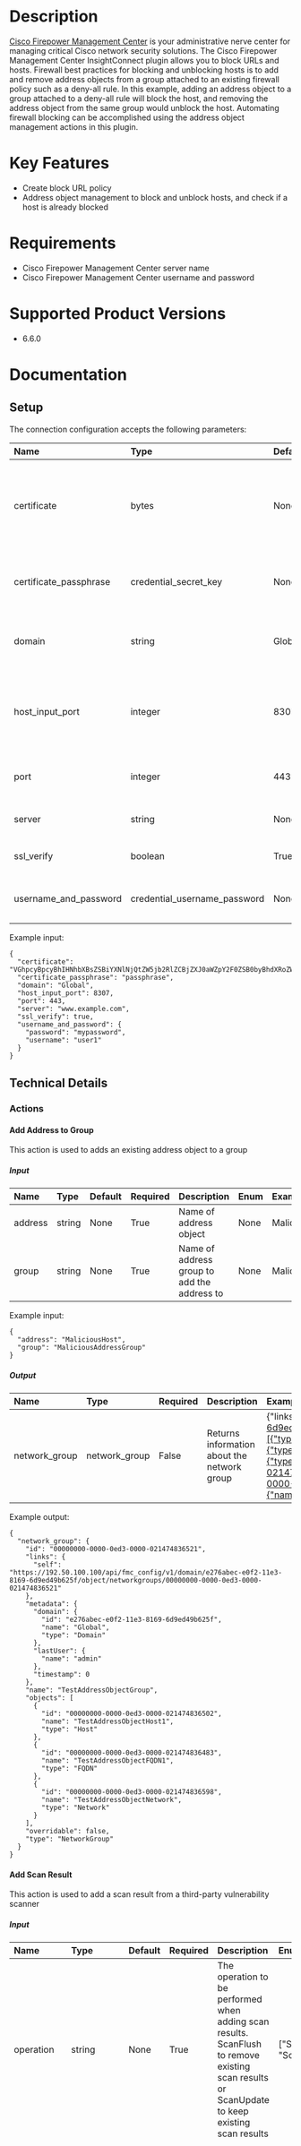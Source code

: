 # Description

[Cisco Firepower Management Center](https://www.cisco.com/c/en/us/products/security/firepower-management-center/index.html) is your administrative nerve center for managing critical Cisco network security solutions.
The Cisco Firepower Management Center InsightConnect plugin allows you to block URLs and hosts. Firewall best practices for blocking and unblocking hosts is to add and remove address objects from a group attached to an existing firewall policy such as a deny-all rule.
In this example, adding an address object to a group attached to a deny-all rule will block the host, and removing the address object from the same group would unblock the host. Automating firewall blocking can be accomplished using the address object management actions in this plugin.

# Key Features

* Create block URL policy
* Address object management to block and unblock hosts, and check if a host is already blocked

# Requirements

* Cisco Firepower Management Center server name
* Cisco Firepower Management Center username and password

# Supported Product Versions
  
* 6.6.0

# Documentation

## Setup
  
The connection configuration accepts the following parameters:  

|Name|Type|Default|Required|Description|Enum|Example|
| :--- | :--- | :--- | :--- | :--- | :--- | :--- |
|certificate|bytes|None|True|Base64-encoded certificate in PKCS12 format to authenticate with the host input API|None|VGhpcyBpcyBhIHNhbXBsZSBiYXNlNjQtZW5jb2RlZCBjZXJ0aWZpY2F0ZSB0byBhdXRoZW50aWNhdGUgd2l0aCB0aGUgaG9zdCBpbnB1dCBBUEku|
|certificate_passphrase|credential_secret_key|None|True|The passphrase to access the certificate|None|passphrase|
|domain|string|Global|False|Cisco FirePower Management Center Domain|None|Global|
|host_input_port|integer|8307|False|The port number for the provided host used in the Host Input API calls|None|8307|
|port|integer|443|False|The port number for provided host|None|443|
|server|string|None|False|Enter the address for the server|None|www.example.com|
|ssl_verify|boolean|True|False|Validate TLS / SSL certificate|None|True|
|username_and_password|credential_username_password|None|True|Cisco username and password|None|{"username":"user1", "password":"mypassword"}|
  
Example input:

```
{
  "certificate": "VGhpcyBpcyBhIHNhbXBsZSBiYXNlNjQtZW5jb2RlZCBjZXJ0aWZpY2F0ZSB0byBhdXRoZW50aWNhdGUgd2l0aCB0aGUgaG9zdCBpbnB1dCBBUEku",
  "certificate_passphrase": "passphrase",
  "domain": "Global",
  "host_input_port": 8307,
  "port": 443,
  "server": "www.example.com",
  "ssl_verify": true,
  "username_and_password": {
    "password": "mypassword",
    "username": "user1"
  }
}
```

## Technical Details

### Actions


#### Add Address to Group
  
This action is used to adds an existing address object to a group

##### Input

|Name|Type|Default|Required|Description|Enum|Example|
| :--- | :--- | :--- | :--- | :--- | :--- | :--- |
|address|string|None|True|Name of address object|None|MaliciousHost|
|group|string|None|True|Name of address group to add the address to|None|MaliciousAddressGroup|
  
Example input:

```
{
  "address": "MaliciousHost",
  "group": "MaliciousAddressGroup"
}
```

##### Output

|Name|Type|Required|Description|Example|
| :--- | :--- | :--- | :--- | :--- |
|network_group|network_group|False|Returns information about the network group|{"links":{"self":"https://192.50.100.100/api/fmc_config/v1/domain/e276abec-e0f2-11e3-8169-6d9ed49b625f/object/networkgroups/00000000-0000-0ed3-0000-021474836521"},"objects":[{"type":"Host","id":"00000000-0000-0ed3-0000-021474836502","name":"TestAddressObjectHost1"},{"type":"FQDN","id":"00000000-0000-0ed3-0000-021474836483","name":"TestAddressObjectFQDN1"},{"type":"Network","id":"00000000-0000-0ed3-0000-021474836598","name":"TestAddressObjectNetwork"}],"type":"NetworkGroup","overridable":false,"id":"00000000-0000-0ed3-0000-021474836521","name":"TestAddressObjectGroup","metadata":{"timestamp":0,"lastUser":{"name":"admin"},"domain":{"name":"Global","id":"e276abec-e0f2-11e3-8169-6d9ed49b625f","type":"Domain"}}}|
  
Example output:

```
{
  "network_group": {
    "id": "00000000-0000-0ed3-0000-021474836521",
    "links": {
      "self": "https://192.50.100.100/api/fmc_config/v1/domain/e276abec-e0f2-11e3-8169-6d9ed49b625f/object/networkgroups/00000000-0000-0ed3-0000-021474836521"
    },
    "metadata": {
      "domain": {
        "id": "e276abec-e0f2-11e3-8169-6d9ed49b625f",
        "name": "Global",
        "type": "Domain"
      },
      "lastUser": {
        "name": "admin"
      },
      "timestamp": 0
    },
    "name": "TestAddressObjectGroup",
    "objects": [
      {
        "id": "00000000-0000-0ed3-0000-021474836502",
        "name": "TestAddressObjectHost1",
        "type": "Host"
      },
      {
        "id": "00000000-0000-0ed3-0000-021474836483",
        "name": "TestAddressObjectFQDN1",
        "type": "FQDN"
      },
      {
        "id": "00000000-0000-0ed3-0000-021474836598",
        "name": "TestAddressObjectNetwork",
        "type": "Network"
      }
    ],
    "overridable": false,
    "type": "NetworkGroup"
  }
}
```

#### Add Scan Result
  
This action is used to add a scan result from a third-party vulnerability scanner

##### Input

|Name|Type|Default|Required|Description|Enum|Example|
| :--- | :--- | :--- | :--- | :--- | :--- | :--- |
|operation|string|None|True|The operation to be performed when adding scan results. ScanFlush to remove existing scan results or ScanUpdate to keep existing scan results|["ScanUpdate", "ScanFlush"]|ScanUpdate|
|scan_result|scan_result|None|False|The host scan result to be added|None|{"host": {"ip_address": "0.0.0.164", "operating_system": {"name": "Ubuntu", "vendor": "Canonical", "version": "16.04"}}, "scan_result_details": {"description": "Example description", "protocol_id": "6", "scanner_id": "ProductZImport", "source_id": "ProductZ", "vulnerability_id": "943387", "vulnerability_title": "Virus Wire 0"}}|
  
Example input:

```
{
  "operation": "ScanUpdate",
  "scan_result": {
    "host": {
      "ip_address": "0.0.0.164",
      "operating_system": {
        "name": "Ubuntu",
        "vendor": "Canonical",
        "version": "16.04"
      }
    },
    "scan_result_details": {
      "description": "Example description",
      "protocol_id": "6",
      "scanner_id": "ProductZImport",
      "source_id": "ProductZ",
      "vulnerability_id": "943387",
      "vulnerability_title": "Virus Wire 0"
    }
  }
}
```

##### Output

|Name|Type|Required|Description|Example|
| :--- | :--- | :--- | :--- | :--- |
|commands_processed|number|True|Number of commands processed|4|
|errors|number|True|Number of errors|0|
  
Example output:

```
{
  "commands_processed": 4,
  "errors": 0
}
```

#### Block URL Policy
  
This action is used to create a new block URL policy

##### Input

|Name|Type|Default|Required|Description|Enum|Example|
| :--- | :--- | :--- | :--- | :--- | :--- | :--- |
|access_policy|string|None|True|Name for the access policy to be created|None|Example Access Policy|
|rule_name|string|None|True|Name for the access rule to be created|None|Example Access Rule|
|url_objects|[]url_object|None|True|URL objects to block|None|[{'name': 'example_url', 'url': 'https://example.com'}]|
  
Example input:

```
{
  "access_policy": "Example Access Policy",
  "rule_name": "Example Access Rule",
  "url_objects": "[{'name': 'example_url', 'url': 'https://example.com'}]"
}
```

##### Output

|Name|Type|Required|Description|Example|
| :--- | :--- | :--- | :--- | :--- |
|success|boolean|True|Success|True|
  
Example output:

```
{
  "success": true
}
```

#### Bulk Add Scan Result
  
This action is used to add scan results from a third-party vulnerability scanner

##### Input

|Name|Type|Default|Required|Description|Enum|Example|
| :--- | :--- | :--- | :--- | :--- | :--- | :--- |
|operation|string|None|True|The operation to be performed when adding scan results. ScanFlush to remove existing scan results or ScanUpdate to keep existing scan results|["ScanUpdate", "ScanFlush"]|ScanUpdate|
|scan_results|[]scan_result|None|False|Host scan results to be added|None|[{"host": {"ip_address": "0.0.0.164", "operating_system": {"name": "Ubuntu", "vendor": "Canonical", "version": "16.04"}}, "scan_result_details": {"description": "Example description", "protocol_id": "6", "scanner_id": "ProductZImport", "source_id": "ProductZ", "vulnerability_id": "943387", "vulnerability_title": "Virus Wire 0"}}]|
  
Example input:

```
{
  "operation": "ScanUpdate",
  "scan_results": [
    {
      "host": {
        "ip_address": "0.0.0.164",
        "operating_system": {
          "name": "Ubuntu",
          "vendor": "Canonical",
          "version": "16.04"
        }
      },
      "scan_result_details": {
        "description": "Example description",
        "protocol_id": "6",
        "scanner_id": "ProductZImport",
        "source_id": "ProductZ",
        "vulnerability_id": "943387",
        "vulnerability_title": "Virus Wire 0"
      }
    }
  ]
}
```

##### Output

|Name|Type|Required|Description|Example|
| :--- | :--- | :--- | :--- | :--- |
|commands_processed|number|True|Number of commands processed|4|
|errors|number|True|Number of errors|0|
  
Example output:

```
{
  "commands_processed": 4,
  "errors": 0
}
```

#### Check if Address in Group
  
This action is used to checks if provided Address Object name or host exists in the Address Group

##### Input

|Name|Type|Default|Required|Description|Enum|Example|
| :--- | :--- | :--- | :--- | :--- | :--- | :--- |
|address|string|None|True|Address Object name, or IP, CIDR, or domain name when Enable Search is on|None|MaliciousHost|
|enable_search|boolean|False|False|When enabled, the Address input will accept an IP, CIDR, or domain name to search across the available Address Objects in the system. This is useful when you don't know the Address Object by its name|None|False|
|group|string|None|True|Name of address group to check|None|MaliciousAddressGroup|
  
Example input:

```
{
  "address": "MaliciousHost",
  "enable_search": false,
  "group": "MaliciousAddressGroup"
}
```

##### Output

|Name|Type|Required|Description|Example|
| :--- | :--- | :--- | :--- | :--- |
|address_objects|[]address_object|False|List of found address objects|{"description":" ","dnsResolution":"IPV4_AND_IPV6","id":"00000000-0000-0ed3-0000-021474836483","links":{"parent":"https://192.50.100.100/api/fmc_config/v1/domain/e276abec-e0f2-11e3-8169-6d9ed49b625f/object/networkaddresses","self":"https://192.50.100.100/api/fmc_config/v1/domain/e276abec-e0f2-11e3-8169-6d9ed49b625f/object/fqdns/00000000-0000-0ed3-0000-021474836483"},"metadata":{"domain":{"id":"e276abec-e0f2-11e3-8169-6d9ed49b625f","name":"Global","type":"Domain"},"lastUser":{"name":"admin"},"parentType":"NetworkAddress","timestamp":1600277332623},"name":"TestAddressObjectFQDN1","overridable":false,"type":"FQDN","value":"example.com"}|
|found|boolean|True|Was address found in group|True|
|literal_objects|[]literal_object|False|List of found literals|[{"type":"FQDN","value":"example.com"}]|
  
Example output:

```
{
  "address_objects": {
    "description": " ",
    "dnsResolution": "IPV4_AND_IPV6",
    "id": "00000000-0000-0ed3-0000-021474836483",
    "links": {
      "parent": "https://192.50.100.100/api/fmc_config/v1/domain/e276abec-e0f2-11e3-8169-6d9ed49b625f/object/networkaddresses",
      "self": "https://192.50.100.100/api/fmc_config/v1/domain/e276abec-e0f2-11e3-8169-6d9ed49b625f/object/fqdns/00000000-0000-0ed3-0000-021474836483"
    },
    "metadata": {
      "domain": {
        "id": "e276abec-e0f2-11e3-8169-6d9ed49b625f",
        "name": "Global",
        "type": "Domain"
      },
      "lastUser": {
        "name": "admin"
      },
      "parentType": "NetworkAddress",
      "timestamp": 1600277332623
    },
    "name": "TestAddressObjectFQDN1",
    "overridable": false,
    "type": "FQDN",
    "value": "example.com"
  },
  "found": true,
  "literal_objects": [
    {
      "type": "FQDN",
      "value": "example.com"
    }
  ]
}
```

#### Create Address Object
  
This action is used to creates a new address object

##### Input

|Name|Type|Default|Required|Description|Enum|Example|
| :--- | :--- | :--- | :--- | :--- | :--- | :--- |
|address|string|None|True|IP address, CIDR IP address, or domain name to assign to the Address Object|None|example.com|
|address_object|string|None|False|Name of the address object, defaults to the value address in the address field if no name is given|None|MaliciousHost|
|skip_private_address|boolean|None|True|If set to true, any addresses that are defined in the RFC1918 space will not be blocked. e.g. 10/8, 172.16/12, 192.168/16|None|True|
|whitelist|[]string|None|False|This list contains a set of hosts that should not be blocked. This can include IP addresses, CIDR IP addresses, and domains|None|["198.51.100.100", "192.0.2.0/24", "example.com"]|
  
Example input:

```
{
  "address": "example.com",
  "address_object": "MaliciousHost",
  "skip_private_address": true,
  "whitelist": [
    "198.51.100.100",
    "192.0.2.0/24",
    "example.com"
  ]
}
```

##### Output

|Name|Type|Required|Description|Example|
| :--- | :--- | :--- | :--- | :--- |
|address_object|address_object|False|Returns information about the newly created address object|{"dnsResolution":"IPV4_AND_IPV6","id":"00000000-0000-0ed3-0000-012884905524","links":{"parent":"https://192.50.100.100/api/fmc_config/v1/domain/e276abec-e0f2-11e3-8169-6d9ed49b625f/object/networkaddresses","self":"https://192.50.100.100/api/fmc_config/v1/domain/e276abec-e0f2-11e3-8169-6d9ed49b625f/object/fqdns/00000000-0000-0ed3-0000-012884905524"},"metadata":{"domain":{"id":"e276abec-e0f2-11e3-8169-6d9ed49b625f","name":"Global","type":"Domain"},"lastUser":{"name":"admin"},"parentType":"NetworkAddress","timestamp":0},"name":"Example Object Created from InsightConnect","overridable":false,"type":"FQDN","value":"example.com"}|
  
Example output:

```
{
  "address_object": {
    "dnsResolution": "IPV4_AND_IPV6",
    "id": "00000000-0000-0ed3-0000-012884905524",
    "links": {
      "parent": "https://192.50.100.100/api/fmc_config/v1/domain/e276abec-e0f2-11e3-8169-6d9ed49b625f/object/networkaddresses",
      "self": "https://192.50.100.100/api/fmc_config/v1/domain/e276abec-e0f2-11e3-8169-6d9ed49b625f/object/fqdns/00000000-0000-0ed3-0000-012884905524"
    },
    "metadata": {
      "domain": {
        "id": "e276abec-e0f2-11e3-8169-6d9ed49b625f",
        "name": "Global",
        "type": "Domain"
      },
      "lastUser": {
        "name": "admin"
      },
      "parentType": "NetworkAddress",
      "timestamp": 0
    },
    "name": "Example Object Created from InsightConnect",
    "overridable": false,
    "type": "FQDN",
    "value": "example.com"
  }
}
```

#### Delete Address Object
  
This action is used to deletes an address object

##### Input

|Name|Type|Default|Required|Description|Enum|Example|
| :--- | :--- | :--- | :--- | :--- | :--- | :--- |
|address_object|string|None|True|Name of the address object to delete|None|MaliciousHost|
  
Example input:

```
{
  "address_object": "MaliciousHost"
}
```

##### Output

|Name|Type|Required|Description|Example|
| :--- | :--- | :--- | :--- | :--- |
|address_object|address_object|False|Returns information about the deleted address object|{"dnsResolution":"IPV4_AND_IPV6","id":"00000000-0000-0ed3-0000-012884905524","links":{"parent":"https://192.50.100.100/api/fmc_config/v1/domain/e276abec-e0f2-11e3-8169-6d9ed49b625f/object/networkaddresses","self":"https://192.50.100.100/api/fmc_config/v1/domain/e276abec-e0f2-11e3-8169-6d9ed49b625f/object/fqdns/00000000-0000-0ed3-0000-012884905524"},"metadata":{"domain":{"id":"e276abec-e0f2-11e3-8169-6d9ed49b625f","name":"Global","type":"Domain"},"lastUser":{"name":"admin"},"parentType":"NetworkAddress","timestamp":0},"name":"Example Object Created from InsightConnect","overridable":false,"type":"FQDN","value":"example.com"}|
  
Example output:

```
{
  "address_object": {
    "dnsResolution": "IPV4_AND_IPV6",
    "id": "00000000-0000-0ed3-0000-012884905524",
    "links": {
      "parent": "https://192.50.100.100/api/fmc_config/v1/domain/e276abec-e0f2-11e3-8169-6d9ed49b625f/object/networkaddresses",
      "self": "https://192.50.100.100/api/fmc_config/v1/domain/e276abec-e0f2-11e3-8169-6d9ed49b625f/object/fqdns/00000000-0000-0ed3-0000-012884905524"
    },
    "metadata": {
      "domain": {
        "id": "e276abec-e0f2-11e3-8169-6d9ed49b625f",
        "name": "Global",
        "type": "Domain"
      },
      "lastUser": {
        "name": "admin"
      },
      "parentType": "NetworkAddress",
      "timestamp": 0
    },
    "name": "Example Object Created from InsightConnect",
    "overridable": false,
    "type": "FQDN",
    "value": "example.com"
  }
}
```

#### Remove Address from Group
  
This action is used to removes an address from a group

##### Input

|Name|Type|Default|Required|Description|Enum|Example|
| :--- | :--- | :--- | :--- | :--- | :--- | :--- |
|address|string|None|True|The address object name, hostname, an IP address or subnet address expressed in CIDR notation to remove from group|None|MaliciousHost|
|group|string|None|True|Name of the group to remove the address from|None|MaliciousAddressGroup|
  
Example input:

```
{
  "address": "MaliciousHost",
  "group": "MaliciousAddressGroup"
}
```

##### Output

|Name|Type|Required|Description|Example|
| :--- | :--- | :--- | :--- | :--- |
|network_group|network_group|False|Returns information about the network group|{"links":{"self":"https://192.50.100.100/api/fmc_config/v1/domain/e276abec-e0f2-11e3-8169-6d9ed49b625f/object/networkgroups/00000000-0000-0ed3-0000-021474836521"},"objects":[{"type":"Host","id":"00000000-0000-0ed3-0000-021474836502","name":"TestAddressObjectHost1"},{"type":"FQDN","id":"00000000-0000-0ed3-0000-021474836483","name":"TestAddressObjectFQDN1"},{"type":"Network","id":"00000000-0000-0ed3-0000-021474836598","name":"TestAddressObjectNetwork"}],"type":"NetworkGroup","overridable":false,"id":"00000000-0000-0ed3-0000-021474836521","name":"TestAddressObjectGroup","metadata":{"timestamp":0,"lastUser":{"name":"admin"},"domain":{"name":"Global","id":"e276abec-e0f2-11e3-8169-6d9ed49b625f","type":"Domain"}}}|
  
Example output:

```
{
  "network_group": {
    "id": "00000000-0000-0ed3-0000-021474836521",
    "links": {
      "self": "https://192.50.100.100/api/fmc_config/v1/domain/e276abec-e0f2-11e3-8169-6d9ed49b625f/object/networkgroups/00000000-0000-0ed3-0000-021474836521"
    },
    "metadata": {
      "domain": {
        "id": "e276abec-e0f2-11e3-8169-6d9ed49b625f",
        "name": "Global",
        "type": "Domain"
      },
      "lastUser": {
        "name": "admin"
      },
      "timestamp": 0
    },
    "name": "TestAddressObjectGroup",
    "objects": [
      {
        "id": "00000000-0000-0ed3-0000-021474836502",
        "name": "TestAddressObjectHost1",
        "type": "Host"
      },
      {
        "id": "00000000-0000-0ed3-0000-021474836483",
        "name": "TestAddressObjectFQDN1",
        "type": "FQDN"
      },
      {
        "id": "00000000-0000-0ed3-0000-021474836598",
        "name": "TestAddressObjectNetwork",
        "type": "Network"
      }
    ],
    "overridable": false,
    "type": "NetworkGroup"
  }
}
```
### Triggers
  
*This plugin does not contain any triggers.*
### Tasks
  
*This plugin does not contain any tasks.*

### Custom Types
  
**os**

|Name|Type|Default|Required|Description|Example|
| :--- | :--- | :--- | :--- | :--- | :--- |
|Name|string|None|False|Name|None|
|Vendor|string|None|False|Vendor|None|
|Version|string|None|False|Version|None|
  
**host**

|Name|Type|Default|Required|Description|Example|
| :--- | :--- | :--- | :--- | :--- | :--- |
|IP Address|string|None|True|IP address|None|
|Host Operating System|os|None|False|Host operating system|None|
  
**result_details**

|Name|Type|Default|Required|Description|Example|
| :--- | :--- | :--- | :--- | :--- | :--- |
|Bugtraq IDs|[]string|None|False|The identification numbers associated with the vulnerability in the Bugtraq database (http://www.securityfocus.com/bid)|None|
|CVE IDs|[]string|None|False|The identification number associated with the vulnerability in MITRE's Common Vulnerabilities and Exposures (CVE) database (http://www.cve.mitre.org/)|None|
|Description|string|None|False|Description|None|
|Port|string|None|False|Port|None|
|Protocol ID|string|None|False|Protocol ID|None|
|Scanner ID|string|None|True|Scanner ID for the scanner that obtained the scan results|None|
|Source ID|string|None|True|Application or source ID|None|
|Vulnerability ID|string|None|True|Vulnerability ID|None|
|Vulnerability Title|string|None|True|Title of the vulnerability|None|
  
**scan_result**

|Name|Type|Default|Required|Description|Example|
| :--- | :--- | :--- | :--- | :--- | :--- |
|Host|host|None|False|Add an untracked host to the network map|None|
|Scan Result Details|result_details|None|False|Scan result for the host|None|
  
**url_object**

|Name|Type|Default|Required|Description|Example|
| :--- | :--- | :--- | :--- | :--- | :--- |
|Name|string|None|True|Name of URL object|None|
|URL|string|None|True|URL to block (max 400 chars)|None|
  
**links**

|Name|Type|Default|Required|Description|Example|
| :--- | :--- | :--- | :--- | :--- | :--- |
|Parent|string|None|False|Full resource URL path to reference the parent (if any) for this resource|None|
|Self|string|None|False|Full resource URL path to reference this particular resource|None|
  
**metadata_user**

|Name|Type|Default|Required|Description|Example|
| :--- | :--- | :--- | :--- | :--- | :--- |
|ID|string|None|False|The unique UUID of the user|None|
|Links|links|None|False|This defines the self referencing links for the given resource|None|
|Name|string|None|False|Name of the user|None|
|Type|string|None|False|The user type|None|
  
**domain**

|Name|Type|Default|Required|Description|Example|
| :--- | :--- | :--- | :--- | :--- | :--- |
|ID|string|None|False|Unique UUID of this domain|None|
|Links|links|None|False|This defines the self referencing links for the given resource|None|
|Name|string|None|False|Name of the domain|None|
|Type|string|None|False|Domain type definition|None|
  
**read_only**

|Name|Type|Default|Required|Description|Example|
| :--- | :--- | :--- | :--- | :--- | :--- |
|Reason|string|None|False|Reason the resource is read only - SYSTEM (if it is system defined), RBAC (if user RBAC permissions make it read only) or DOMAIN (if resource is read only in current domain)|None|
|State|boolean|None|False|True if this resource is read only and false otherwise|None|
  
**metadata**

|Name|Type|Default|Required|Description|Example|
| :--- | :--- | :--- | :--- | :--- | :--- |
|Domain|domain|None|False|The details about the domain|None|
|IP Type|string|None|False|IP type|None|
|Last User|metadata_user|None|False|This object defines details about the user|None|
|Parent Type|string|None|False|Parent type|None|
|Read Only|read_only|None|False|Defines the read only conditions if the referenced resource is read only|None|
|Timestamp|integer|None|False|The last updated timestamp|None|
  
**reference**

|Name|Type|Default|Required|Description|Example|
| :--- | :--- | :--- | :--- | :--- | :--- |
|ID|string|None|False|Unique identifier representing resource|None|
|Links|links|None|False|This defines the self referencing links for the given resource|None|
|Name|string|None|False|User chosen resource name|None|
|Type|string|None|False|Response object associated with resource|None|
  
**override**

|Name|Type|Default|Required|Description|Example|
| :--- | :--- | :--- | :--- | :--- | :--- |
|Parent|reference|None|False|Contains parent reference information|None|
|Target|reference|None|False|Contains target reference information|None|
  
**literal_object**

|Name|Type|Default|Required|Description|Example|
| :--- | :--- | :--- | :--- | :--- | :--- |
|Type|string|None|False|The unique type of literal|None|
|Metadata|string|None|False|Actual value of the network|None|
  
**address_object**

|Name|Type|Default|Required|Description|Example|
| :--- | :--- | :--- | :--- | :--- | :--- |
|Description|string|None|False|User provided resource description|None|
|DNS Resolution|string|None|False|DNS resolution|None|
|ID|string|None|False|Unique identifier representing response object|None|
|Links|links|None|False|This defines the self referencing links for the given resource|None|
|Metadata|metadata|None|False|Defines read only details about the object - whether it is system defined, last user who modified the object etc|None|
|Name|string|None|False|User assigned resource name|None|
|Overridable|boolean|None|False|Boolean indicating whether object values can be overridden|None|
|Override Target ID|string|None|False|Unique identifier of domain or device when override assigned to child domain. Used as path parameter to GET override details for a specific object on a specific target (device or domain)|None|
|Overrides|override|None|False|Defines the override details for this object|None|
|Type|string|None|False|The unique type of this object|None|
|Value|string|None|False|Actual value of the network|None|
|Version|string|None|False|Version number of the response object|None|
  
**network_address**

|Name|Type|Default|Required|Description|Example|
| :--- | :--- | :--- | :--- | :--- | :--- |
|Description|string|None|False|User provided resource description|None|
|ID|string|None|False|Unique identifier of response object|None|
|Links|links|None|False|This defines the self referencing links for the given resource|None|
|Metadata|metadata|None|False|Defines read only details about the object - whether it is system defined, last user who modified the object etc|None|
|Name|string|None|False|User chosen resource name|None|
|Overridable|boolean|None|False|Boolean indicating whether object values can be overridden|None|
|Override Target ID|string|None|False|Unique identifier of domain or device when override assigned to child domain. Used as path parameter to GET override details for a specific object on a specific target|None|
|Type|string|None|False|Subtype of NetworkAddress (Host, Network, Range, NetworkGroup)|None|
|Value|string|None|False|None|None|
|Version|string|None|False|Version number of the response object|None|
  
**network_address_literal**

|Name|Type|Default|Required|Description|Example|
| :--- | :--- | :--- | :--- | :--- | :--- |
|Type|string|None|False|Type|None|
|Value|string|None|False|Value|None|
  
**network_group**

|Name|Type|Default|Required|Description|Example|
| :--- | :--- | :--- | :--- | :--- | :--- |
|Description|string|None|False|User provided resource description|None|
|ID|string|None|False|Unique identifier of response object|None|
|Links|links|None|False|This defines the self referencing links for the given resource|None|
|Literals|[]network_address_literal|None|False|List of network values in group|None|
|Metadata|metadata|None|False|Defines read only details about the object - whether it is system defined, last user who modified the object etc|None|
|Name|string|None|False|User chosen resource name|None|
|Objects|[]network_address|None|False|The list of member network objects|None|
|Overridable|boolean|None|False|Boolean indicating whether object values can be overridden|None|
|Type|string|None|False|Unique identifier of domain or device when override assigned to child domain. Used as path parameter to GET override details for a specific object on a specific target (device or domain)|None|
|Overrides|override|None|False|Defines the override details for this object|None|
|Type|string|None|False|Type associated with the resource|None|
|Version|string|None|False|Version number of the response object|None|


## Troubleshooting
  
* The certificate authentication is used solely in two actions, namely: `Add Scan Result` and `Bulk Add Scan Result`. Please remember, that the data entered into the certificate input field in the connection is required to be a base-64 encoded PKCS12 certificate file, exported from the Firepower Management Center server. The passphrase is a password created during the PKCS12 certificate file export.
* `SSL Verify` field is used by all other actions (i.e. excluding `Add Scan Result` and `Bulk Add Scan Result`), for SSL certificate verification. If the certificate is self-signed then SSL Verify should be set to `False` for those actions.

# Version History

* 2.1.2 - Remove vulnerable dependencies
* 2.1.1 - Updated to latest SDK version | Fixed issue related to pagination
* 2.1.0 - `Check if Address in Group`: Extended search for manually added literals | Added new output field `literal_objects`
* 2.0.1 - Fix issue in Add Address to Group action where Network Groups that had no objects would result in action failure
* 2.0.0 - Combine Cisco Firepower and Cisco Firepower Management Center plugins
* 1.2.0 - New actions - Check If Address in Group, Add Address to Group, Remove Address from Group
* 1.1.0 - New actions - Create Address Object, Delete Address Object
* 1.0.1 - New spec and help.md format for the Extension Library
* 1.0.0 - Initial plugin

# Links

* [Cisco Firepower Management Center](https://www.cisco.com/c/en/us/products/security/firepower-management-center/index.html)

## References

* [Cisco Firepower Management Center](https://www.cisco.com/c/en/us/products/security/firepower-management-center/index.html)
